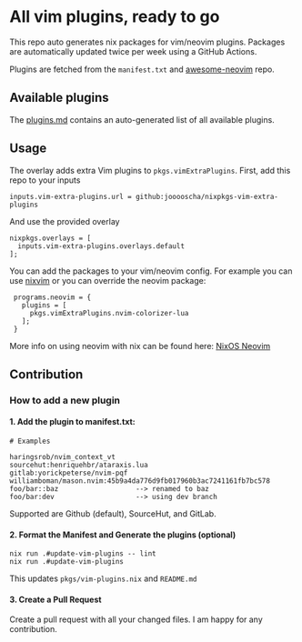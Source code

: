 # All vim plugins, ready to go

This repo auto generates nix packages for vim/neovim plugins.
Packages are automatically updated twice per week using a GitHub Actions.

Plugins are fetched from the `manifest.txt` and [awesome-neovim][0] repo.

## Available plugins

The [plugins.md](plugins.md) contains an auto-generated list of all available plugins.

## Usage

The overlay adds extra Vim plugins to `pkgs.vimExtraPlugins`.
First, add this repo to your inputs

```
inputs.vim-extra-plugins.url = github:jooooscha/nixpkgs-vim-extra-plugins
```

And use the provided overlay

```
nixpkgs.overlays = [
  inputs.vim-extra-plugins.overlays.default
];

```

You can add the packages to your vim/neovim config. For example you can use [nixvim](https://github.com/jooooscha/nixvim) or you can override the neovim package:

```
 programs.neovim = {
   plugins = [
     pkgs.vimExtraPlugins.nvim-colorizer-lua
   ];
 }
```

More info on using neovim with nix can be found here: [NixOS Neovim](https://nixos.wiki/wiki/Neovim)

[0]: https://github.com/rockerBOO/awesome-neovim
[1]: https://nixos.org/manual/nix/stable/release-notes/rl-2.4.html?highlight=builtins.getFlake#other-features
[2]: https://nur.nix-community.org/
[3]: https://nur.nix-community.org/repos/m15a/


## Contribution

### How to add a new plugin

#### 1. Add the plugin to manifest.txt:

```
# Examples

haringsrob/nvim_context_vt
sourcehut:henriquehbr/ataraxis.lua
gitlab:yorickpeterse/nvim-pqf
williamboman/mason.nvim:45b9a4da776d9fb017960b3ac7241161fb7bc578 
foo/bar::baz                   --> renamed to baz
foo/bar:dev                    --> using dev branch
```

Supported are Github (default), SourceHut, and GitLab.

#### 2. Format the Manifest and Generate the plugins (optional)

```
nix run .#update-vim-plugins -- lint
nix run .#update-vim-plugins
```

This updates `pkgs/vim-plugins.nix` and `README.md`

#### 3. Create a Pull Request

Create a pull request with all your changed files.
I am happy for any contribution.
